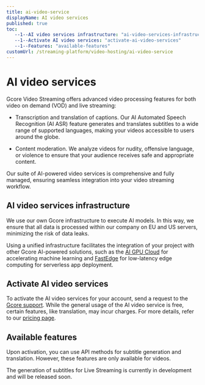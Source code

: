 ```yaml
---
title: ai-video-service
displayName: AI video services
published: true
toc: 
   --1--AI video services infrastructure: "ai-video-services-infrastructure"
   --1--Activate AI video services: "activate-ai-video-services"
   --1--Features: "available-features"
customUrl: /streaming-platform/video-hosting/ai-video-service
---
```

# AI video services

Gcore Video Streaming offers advanced video processing features for both video on demand (VOD) and live streaming: 

* Transcription and translation of captions. Our AI Automated Speech Recognition (AI ASR) feature generates and translates subtitles to a wide range of supported languages, making your videos accessible to users around the globe. 

* Content moderation. We analyze videos for nudity, offensive language, or violence to ensure that your audience receives safe and appropriate content. 

Our suite of AI-powered video services is comprehensive and fully managed, ensuring seamless integration into your video streaming workflow. 

## AI video services infrastructure 

We use our own Gcore infrastructure to execute AI models. In this way, we ensure that all data is processed within our company on EU and US servers, minimizing the risk of data leaks. 

Using a unified infrastructure facilitates the integration of your project with other Gcore AI-powered solutions, such as the <a href="https://gcore.com/cloud/ai-gpu" target="_blank">AI GPU Cloud</a> for accelerating machine learning and <a href="https://gcore.com/fastedge" target="_blank">FastEdge</a> for low-latency edge computing for serverless app deployment.

## Activate AI video services

To activate the AI video services for your account, send a request to the [Gcore support](mailto:support@gcore.com). While the general usage of the AI video service is free, certain features, like translation, may incur charges. For more details, refer to our <a href="https://gcore.com/pricing/streaming-platform" target="_blank">pricing page</a>. 

## Available features

Upon activation, you can use API methods for subtitle generation and translation. However, these features are only available for videos. 

<alert-element type="warning" title="Warning">

The generation of subtitles for Live Streaming is currently in development and will be released soon.

</alert-element>